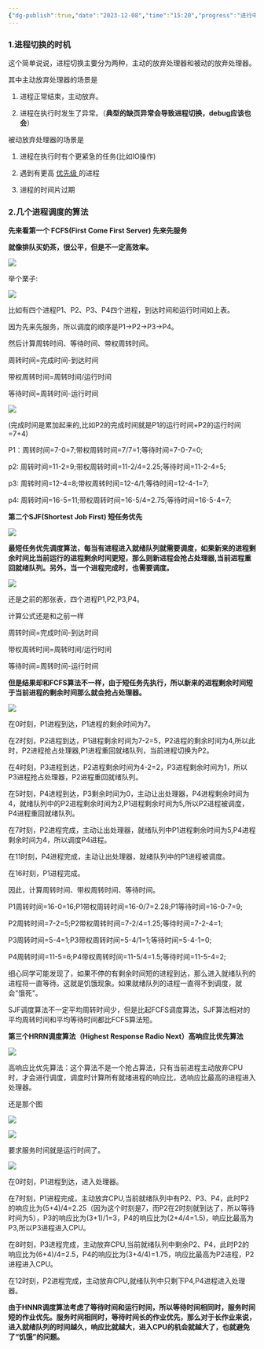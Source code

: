 ```yaml
---
{"dg-publish":true,"date":"2023-12-08","time":"15:20","progress":"进行中","tags":["OS"],"permalink":"/找工作/操作系统/操作系统-进程切换的时机和几个调度算法（FCFS、SJF、HRRN）_进程切换的时机有哪些_qq_41910048的博客-CSDN博客/","dgPassFrontmatter":true}
---
```




###  **1.进程切换的时机**

 这个简单说说，进程切换主要分为两种，主动的放弃处理器和被动的放弃处理器。

其中主动放弃处理器的场景是

1. 进程正常结束，主动放弃。

2. 进程在执行时发生了异常。（**典型的缺页异常会导致进程切换，debug应该也会**）

被动放弃处理器的场景是

1. 进程在执行时有个更紧急的任务(比如IO操作)

2. 遇到有更高 [优先级 ](https://so.csdn.net/so/search?q=%E4%BC%98%E5%85%88%E7%BA%A7&spm=1001.2101.3001.7020)的进程

3. 进程的时间片过期



###  **2.几个进程调度的算法**



**先来看第一个 FCFS(First Come First Server) 先来先服务**

**就像排队买奶茶，很公平，但是不一定高效率。**



![](https://imp-repo-1300501708.cos.ap-beijing.myqcloud.com/R82vb4H5JoSzZGxQd4XcCNfRnoc.png)



举个栗子:



![](https://imp-repo-1300501708.cos.ap-beijing.myqcloud.com/EDlTbRPqFo2TwtxdSRncvMbJnGg.png)



比如有四个进程P1、P2、P3、P4四个进程，到达时间和运行时间如上表。

因为先来先服务，所以调度的顺序是P1->P2->P3->P4。

然后计算周转时间、等待时间、带权周转时间。

周转时间=完成时间-到达时间

带权周转时间=周转时间/运行时间

等待时间=周转时间-运行时间



![](https://imp-repo-1300501708.cos.ap-beijing.myqcloud.com/ImuXbroIxo6YXRxpkNrccxj9nZf.png)



(完成时间是累加起来的,比如P2的完成时间就是P1的运行时间+P2的运行时间=7+4)

P1：周转时间=7-0=7;带权周转时间=7/7=1;等待时间=7-0-7=0;

p2: 周转时间=11-2=9;带权周转时间=11-2/4=2.25;等待时间=11-2-4=5;

p3: 周转时间=12-4=8;带权周转时间=12-4/1;等待时间=12-4-1=7;

p4: 周转时间=16-5=11;带权周转时间=16-5/4=2.75;等待时间=16-5-4=7;



**第二个SJF(Shortest Job First) 短任务优先**



![](https://imp-repo-1300501708.cos.ap-beijing.myqcloud.com/JZUlbFm9Go3QAcx3qvOcLxg0nVc.png)



**最短任务优先调度算法，每当有进程进入就绪队列就需要调度，如果新来的进程剩余时间比当前运行的进程剩余时间更短，那么则新进程会抢占处理器,当前进程重回就绪队列。另外，当一个进程完成时，也需要调度。**



![](https://imp-repo-1300501708.cos.ap-beijing.myqcloud.com/HQ9bbIL5coNRcJxvdwXcZBnunlg.png)



还是之前的那张表，四个进程P1,P2,P3,P4。

计算公式还是和之前一样

周转时间=完成时间-到达时间

带权周转时间=周转时间/运行时间

等待时间=周转时间-运行时间

**但是结果却和FCFS算法不一样，由于短任务先执行，所以新来的进程剩余时间短于当前进程的剩余时间那么就会抢占处理器。**



![](https://imp-repo-1300501708.cos.ap-beijing.myqcloud.com/YjN1bSAJhocUGgxJFT4cYpqCnMi.png)



在0时刻，P1进程到达，P1进程的剩余时间为7。

在2时刻，P2进程到达，P1进程剩余时间为7-2=5，P2进程的剩余时间为4,所以此时，P2进程抢占处理器,P1进程重回就绪队列，当前进程切换为P2。

在4时刻，P3进程到达，P2进程剩余时间为4-2=2，P3进程剩余时间为1，所以P3进程抢占处理器，P2进程重回就绪队列。

在5时刻，P4进程到达，P3剩余时间为0，主动让出处理器，P4进程剩余时间为4，就绪队列中的P2进程剩余时间为2,P1进程剩余时间为5,所以P2进程被调度，P4进程重回就绪队列。

在7时刻，P2进程完成，主动让出处理器，就绪队列中P1进程剩余时间为5,P4进程剩余时间为4，所以调度P4进程。

在11时刻，P4进程完成，主动让出处理器，就绪队列中的P1进程被调度。

在16时刻，P1进程完成。

因此，计算周转时间、带权周转时间、等待时间。

P1周转时间=16-0=16;P1带权周转时间=16-0/7=2.28;P1等待时间=16-0-7=9;

P2周转时间=7-2=5;P2带权周转时间=7-2/4=1.25;等待时间=7-2-4=1;

P3周转时间=5-4=1;P3带权周转时间=5-4/1=1;等待时间=5-4-1=0;

P4周转时间=11-5=6;P4带权周转时间=11-5/4=1.5;等待时间=11-5-4=2;



细心同学可能发现了，如果不停的有剩余时间短的进程到达，那么进入就绪队列的进程将一直等待。这就是饥饿现象。如果就绪队列的进程一直得不到调度，就会"饿死"。

SJF调度算法不一定平均周转时间少，但是比起FCFS调度算法，SJF算法相对的平均周转时间和平均等待时间都比FCFS算法短。

**第三个HRRN调度算法（Highest Response Radio Next）高响应比优先算法**



![](https://imp-repo-1300501708.cos.ap-beijing.myqcloud.com/PlfLblheroUSYgxlFimcaiqUn7c.png)



高响应比优先算法：这个算法不是一个抢占算法，只有当前进程主动放弃CPU时，才会进行调度，调度时计算所有就绪进程的响应比，选响应比最高的进程进入处理器。

还是那个图



![](https://imp-repo-1300501708.cos.ap-beijing.myqcloud.com/N8CybqDHyovf8yxaS26cb6jjnhd.png)





![](https://imp-repo-1300501708.cos.ap-beijing.myqcloud.com/LQaAb1ErFoMG7dxO50ocjKMMnIb.png)



要求服务时间就是运行时间了。



![](https://imp-repo-1300501708.cos.ap-beijing.myqcloud.com/SsW8b1IeVoC9IexJfsbc9PJJn0g.png)







在0时刻，P1进程到达，进入处理器。

在7时刻，P1进程完成，主动放弃CPU,当前就绪队列中有P2、P3、P4，此时P2的响应比为(5+4)/4=2.25（因为这个时刻是7，而P2在2时刻就到达了，所以等待时间为5），P3的响应比为(3+1)/1=3，P4的响应比为(2+4/4=1.5)，响应比最高为P3,所以P3进程进入CPU。

在8时刻，P3进程完成，主动放弃CPU,当前就绪队列中剩余P2、P4，此时P2的响应比为(6+4)/4=2.5，P4的响应比为(3+4/4)=1.75，响应比最高为P2进程，P2进程进入CPU。

在12时刻，P2进程完成，主动放弃CPU,就绪队列中只剩下P4,P4进程进入处理器。

**由于HNNR调度算法考虑了等待时间和运行时间，所以等待时间相同时，服务时间短的作业优先。服务时间相同时，等待时间长的作业优先，那么对于长作业来说，进入就绪队列的时间越久，响应比就越大，进入CPU的机会就越大了，也就避免了“饥饿”的问题。**

